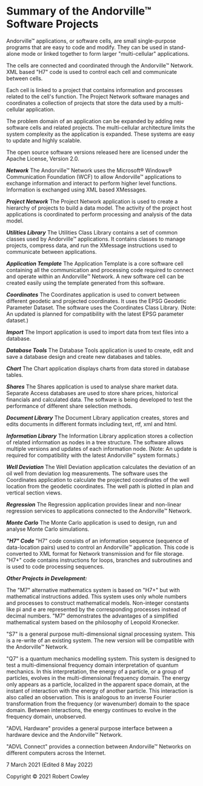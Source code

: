 # Summary of the Andorville™ Software Projects

Andorville™ applications, or software cells, are small single-purpose programs that are easy to code and modify. They can be used in stand-alone mode or linked together to form larger "multi-cellular" applications.

The cells are connected and coordinated through the Andorville™ Network. XML based "H7" code is used to control each cell and communicate between cells.

Each cell is linked to a project that contains information and processes related to the cell's function. The Project Network software manages and coordinates a collection of projects that store the data used by a multi-cellular application.

The problem domain of an application can be expanded by adding new software cells and related projects. The multi-cellular architecture limits the system complexity as the application is expanded. These systems are easy to update and highly scalable.

The open source software versions released here are licensed under the Apache License, Version 2.0.

***Network***
The Andorville™ Network uses the Microsoft® Windows® Communication Foundation (WCF) to allow Andorville™ applications to exchange information and interact to perform higher level functions. Information is exchanged using XML based XMessages.

***Project Network***
The Project Network application is used to create a hierarchy of projects to build a data model. The activity of the project host applications is coordinated to perform processing and analysis of the data model.

***Utilities Library***
The Utilities Class Library contains a set of common classes used by Andorville™ applications. It contains classes to manage projects, compress data, and run the XMessage instructions used to communicate between applications.

***Application Template***
The Application Template is a core software cell containing all the communication and  processing code required to connect and operate within an Andorville™ Network. A new software cell can be created easily using the template generated from this software.

***Coordinates***
The Coordinates application is used to convert between different geodetic and projected coordinates. It uses the EPSG Geodetic Parameter Dataset. The software uses the Coordinates Class Library. (Note: An updated is planned for compatibility with the latest EPSG parameter dataset.)

***Import***
The Import application is used to import data from text files into a database.

***Database Tools***
The Database Tools application is used to create, edit and save a database design and create new databases and tables.

***Chart***
The Chart application displays charts from data stored in database tables.

***Shares***
The Shares application is used to analyse share market data. Separate Access databases are used to store share prices, historical financials and calculated data. The software is being developed to test the performance of different share selection methods.

***Document Library***
The Document Library application creates, stores and edits documents in different formats including text, rtf, xml and html.

***Information Library***
The Information Library application stores a collection of related information as nodes in a tree structure. The software allows multiple versions and updates of each information node. (Note: An update is required for compatibility with the latest Andorville™ system formats.)

***Well Deviation***
The Well Deviation application calculates the deviation of an oil well from deviation log measurements. The software uses the Coordinates application to calculate the projected coordinates of the well location from the geodetic coordinates. The well path is plotted in plan and vertical section views.

***Regression***
The Regression application provides linear and non-linear regression services to applications connected to the Andorville™ Network.

***Monte Carlo***
The Monte Carlo application is used to design, run and analyse Monte Carlo simulations.

***"H7" Code***
"H7" code consists of an information sequence (sequence of data-location pairs) used to control an Andorville™ application. This code is converted to XML format for Network transmission and for file storage. "H7+" code contains instructions for loops, branches and subroutines and is used to code processing sequences.

***Other Projects in Development:***

The "M7" alternative mathematics system is based on "H7+" but with mathematical instructions added. This system uses only whole numbers and processes to construct mathematical models. Non-integer constants like pi and e are represented by the corresponding processes instead of decimal numbers. "M7" demonstrates the advantages of a simplified mathematical system based on the philosophy of Leopold Kronecker.

"S7" is a general purpose multi-dimensional signal processing system. This is a re-write of an existing system. The new version will be compatible with the Andorville™ Network.

"Q7" is a quantum mechanics modelling system. This system is designed to test a multi-dimensional frequency domain interpretation of quantum mechanics. In this interpretation, the energy of a particle, or a group of particles, evolves in the multi-dimensional frequency domain. The energy only appears as a particle, localized in the apparent space domain, at the instant of interaction with the energy of another particle. This interaction is also called an observation. This is analogous to an inverse Fourier transformation from the frequency (or wavenumber) domain to the space domain. Between interactions, the energy continues to evolve in the frequency domain, unobserved.

"ADVL Hardware" provides a general purpose interface between a hardware device and the Andorville™ Network.

"ADVL Connect" provides a connection between Andorville™ Networks on different computers across the Internet.

7 March 2021 
(Edited 8 May 2022)

Copyright © 2021 Robert Cowley